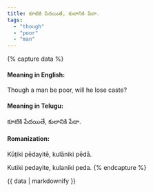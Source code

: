 ```yaml
---
title: కూటికి పేదయితే, కులానికి పేదా.
tags:
  - "though"
  - "poor"
  - "man"
---
```


{% capture data %}
#### Meaning in English:
Though a man be poor, will he lose caste?

#### Meaning in Telugu:
కూటికి పేదయితే, కులానికి పేదా.

#### Romanization:
Kūṭiki pēdayitē, kulāniki pēdā.

Kutiki pedayite, kulaniki peda.
{% endcapture %}

{{ data | markdownify }}

